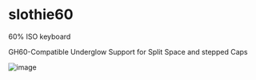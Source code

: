 # slothie60
60% ISO keyboard

GH60-Compatible
Underglow
Support for Split Space and stepped Caps

![image](https://i.imgur.com/vXrQs6w.png)

